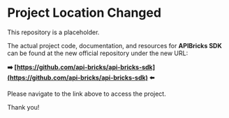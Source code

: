 # Project Location Changed

This repository is a placeholder.

The actual project code, documentation, and resources for **APIBricks SDK** can be found at the new official repository under the new URL:

**➡️ [https://github.com/api-bricks/api-bricks-sdk](https://github.com/api-bricks/api-bricks-sdk) ⬅️**

Please navigate to the link above to access the project.

Thank you!
